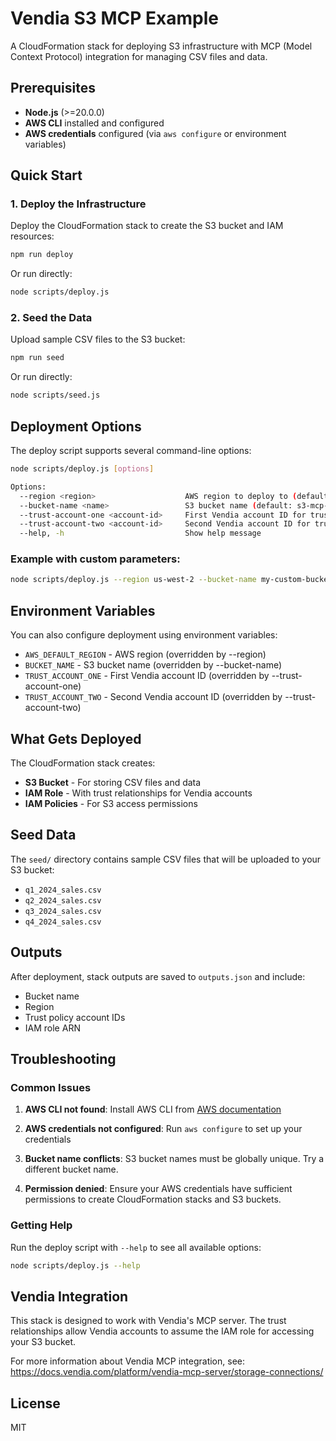 # Vendia S3 MCP Example

A CloudFormation stack for deploying S3 infrastructure with MCP (Model Context Protocol) integration for managing CSV files and data.

## Prerequisites

- **Node.js** (>=20.0.0)
- **AWS CLI** installed and configured
- **AWS credentials** configured (via `aws configure` or environment variables)

## Quick Start

### 1. Deploy the Infrastructure

Deploy the CloudFormation stack to create the S3 bucket and IAM resources:

```bash
npm run deploy
```

Or run directly:

```bash
node scripts/deploy.js
```

### 2. Seed the Data

Upload sample CSV files to the S3 bucket:

```bash
npm run seed
```

Or run directly:

```bash
node scripts/seed.js
```

## Deployment Options

The deploy script supports several command-line options:

```bash
node scripts/deploy.js [options]

Options:
  --region <region>                    AWS region to deploy to (default: us-east-1)
  --bucket-name <name>                 S3 bucket name (default: s3-mcp-bucket)
  --trust-account-one <account-id>     First Vendia account ID for trust policy (default: 690332314549)
  --trust-account-two <account-id>     Second Vendia account ID for trust policy (default: 332134949057)
  --help, -h                           Show help message
```

### Example with custom parameters:

```bash
node scripts/deploy.js --region us-west-2 --bucket-name my-custom-bucket --trust-account-one 123456789012 --trust-account-two 987654321098
```

## Environment Variables

You can also configure deployment using environment variables:

- `AWS_DEFAULT_REGION` - AWS region (overridden by --region)
- `BUCKET_NAME` - S3 bucket name (overridden by --bucket-name)
- `TRUST_ACCOUNT_ONE` - First Vendia account ID (overridden by --trust-account-one)
- `TRUST_ACCOUNT_TWO` - Second Vendia account ID (overridden by --trust-account-two)

## What Gets Deployed

The CloudFormation stack creates:

- **S3 Bucket** - For storing CSV files and data
- **IAM Role** - With trust relationships for Vendia accounts
- **IAM Policies** - For S3 access permissions

## Seed Data

The `seed/` directory contains sample CSV files that will be uploaded to your S3 bucket:

- `q1_2024_sales.csv`
- `q2_2024_sales.csv` 
- `q3_2024_sales.csv`
- `q4_2024_sales.csv`

## Outputs

After deployment, stack outputs are saved to `outputs.json` and include:

- Bucket name
- Region
- Trust policy account IDs
- IAM role ARN

## Troubleshooting

### Common Issues

1. **AWS CLI not found**: Install AWS CLI from [AWS documentation](https://docs.aws.amazon.com/cli/latest/userguide/getting-started-install.html)

2. **AWS credentials not configured**: Run `aws configure` to set up your credentials

3. **Bucket name conflicts**: S3 bucket names must be globally unique. Try a different bucket name.

4. **Permission denied**: Ensure your AWS credentials have sufficient permissions to create CloudFormation stacks and S3 buckets.

### Getting Help

Run the deploy script with `--help` to see all available options:

```bash
node scripts/deploy.js --help
```

## Vendia Integration

This stack is designed to work with Vendia's MCP server. The trust relationships allow Vendia accounts to assume the IAM role for accessing your S3 bucket.

For more information about Vendia MCP integration, see: https://docs.vendia.com/platform/vendia-mcp-server/storage-connections/

## License

MIT
